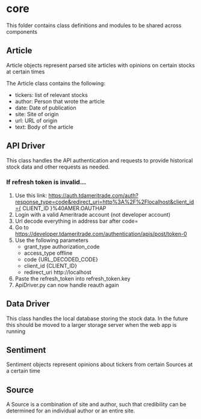 # core

This folder contains class definitions and modules to be shared across components

## Article

Article objects represent parsed site articles with opinions on certain stocks at certain times

The Article class contains the following:

- tickers: list of relevant stocks
- author: Person that wrote the article
- date: Date of publication
- site: Site of origin
- url: URL of origin
- text: Body of the article

## API Driver
This class handles the API authentication and requests to provide historical stock data and other requests as needed.

### If refresh token is invalid...
1) Use this link: https://auth.tdameritrade.com/auth?response_type=code&redirect_uri=http%3A%2F%2Flocalhost&client_id={ CLIENT_ID }%40AMER.OAUTHAP
2) Login with a valid Ameritrade account (not developer account)
3) Url decode everything in address bar after code=
4) Go to https://developer.tdameritrade.com/authentication/apis/post/token-0
5) Use the following parameters
	- grant_type authorization_code
	- access_type offline
	- code {URL_DECODED_CODE}
	- client_id {CLIENT_ID}
	- redirect_uri http://localhost
6) Paste the refresh_token into refresh_token.key
7) ApiDriver.py can now handle reauth again

## Data Driver
This class handles the local database storing the stock data.
In the future this should be moved to a larger storage server when the web app is running

## Sentiment

Sentiment objects represent opinions about tickers from certain Sources at a certain time

## Source

A Source is a combination of site and author, such that credibility can be determined for an individual author or an entire site.